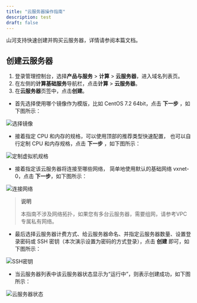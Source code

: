 ```yaml
---
title: "云服务器操作指南"
description: test
draft: false
---
```


山河支持快速创建并购买云服务器，详情请参阅本篇文档。

## 创建云服务器

1. 登录管理控制台，选择**产品与服务** > **计算** > **云服务器**，进入域名列表页。
2. 在左侧的**计算基础服务**导航栏，点击**计算** > **云服务器**。
3. 在**云服务器**页签中，点击**创建**。

*   首先选择使用哪个镜像作为模版，比如 CentOS 7.2 64bit，点击 **下一步** ，如下图所示：  

![选择镜像](../../_images/create_instance__1.png)  

*   接着指定 CPU 和内存的规格，可以使用顶部的推荐类型快速配置， 也可以自行定制 CPU 和内存规格，点击 **下一步** ，如下图所示：  

![定制虚拟机规格](../../_images/create_instance__2.png)  

*   接着指定该云服务器将连接至哪些网络， 简单地使用默认的基础网络 vxnet-0，点击 **下一步**，如下图所示：

![连接网络](../../_images/create_instance__3.png)

> **说明**
>
> 本指南不涉及网络拓扑，如果您有多台云服务器，需要组网，请参考VPC 专属私有网络。

*   最后选择云服务器计费方式、给云服务器命名、并指定云服务器数量、设置登录密码或 SSH 密钥（本次演示设置为密码的方式登录），点击 **创建** 即可，如下图所示：

![SSH密钥](../../_images/create_instance__4.png)    

*   当云服务器列表中该云服务器状态显示为“运行中”，则表示创建成功，如下图所示：

![云服务器状态](../../_images/create_instance__5.png)  
